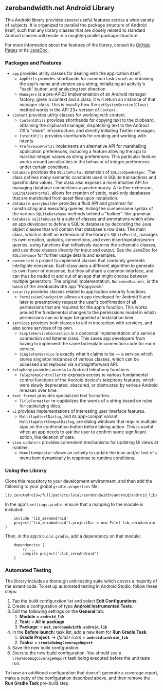 ## zerobandwidth.net Android Library ##

This Android library provides several useful features across a wide variety of
subjects. It is organized to parallel the package structure of Android itself,
such that any library classes that are closely related to standard Android
classes will reside in a roughly-parallel package structure.

For more information about the features of the library, consult its [GitHub
Pages](http://zerobandwidth-net.github.io/android/) or its
[JavaDoc](http://zerobandwidth-net.github.io/android/javadoc/index.html).

### Packages and Features ###

* `app` provides utility classes for dealing with the application itself.
    * `AppUtils` provides shorthands for common tasks such as obtaining
      the app's name and version as a string, initializing an activity's "back"
      button, and analyzing text direction.
    * `Managers` is a pre-API23 implementation of an Android manager factory;
      given a context and a class, it will return an instance of that manager
      class. This is exactly how the `getSystemService(Class)` method works in
      the API 23+ version of `Context`.
* `content` provides utility classes for working with content.
    * `ContentUtils` provides shorthands for copying text to the clipboard,
      obtaining the clipboard manager, dispatching text to the Android OS's
      "share" infrastructure, and directly initiating Twitter messages.
    * `IntentUtils` provides shorthands for creating and working with intents.
    * `PreferencePortal` implements an alternative API for marshalling
      application preferences, including a feature allowing the app to marshal
      integer values as string preferences. This particular feature works around
      peculiarities in the behavior of integer preferences under certain
      conditions.
* `database` provides the `SQLitePortal` extension of `SQLiteOpenHelper`. The
  class defines many semantic constants used in SQLite transactions and specific
  data values. The class also exposes a more intuitive API for managing database
  connections asynchronously. A further extension, `SQLiteAssetPortal`, allows
  for creation of static, read-only databases that are marshalled from asset
  files upon installation.
* `database.querybuilder` provides a fluid API and grammar for constructing and
  executing queries, hiding the cumbersome syntax of the various 
  `SQLiteDatabase` methods behind a "builder"-like grammar.
* `database.sqlitehouse` is a suite of classes and annotations which allow an
  app developer to define a SQLite database by decorating the Java object
  classes that will contain that database's row data. The main class, which is
  itself an extension of the library's `SQLitePortal`, manages its own creation,
  updates, connections, and even insert/update/search queries, using functions
  that reflexively examine the schematic classes, and use those classes directly
  for input and output. See the JavaDoc for `SQLiteHouse` for further usage
  details and examples.
* `nonsense` is a project to implement classes that randomly generate
  intelligible nonsense. Each class uses a different algorithm to generate its
  own flavor of nonsense, but they all share a common interface, and can thus
  be traded in and out of an app that might choose between multiple generators.
  The original implementation, `NonsenseBuilder`, is the basis of the
  zerobandwidth app "Poppycock".
* `security` provides classes related to application security functions.
    * `PermissionCheckpoint` allows an app developed for Android 5 and later to
      preemptively request the user's confirmation of all permissions that are
      required for the app's function. This works around the fundamental changes
      to the permissions model in which permissions can no longer be granted at
      installation time.
* `services` provides both classes to aid in interaction with services, and also
  some services of its own.
    * `SimpleServiceConnection` is a canonical implementation of a service
      connection and listener class. This saves app developers from having to
      implement the same boilerplate connection code for each service.
    * `SingletonService` is exactly what it claims to be &mdash; a service which
      stores singleton instances of various classes, which can be accessed and
      replaced via a straightforward API.
* `telephony` provides access to Android telephony functions.
    * `TelephonyController` re-exposes access to various fundamental control
      functions of the Android device's telephony features, which were slowly
      deprecated, obscured, or obstructed by various Android releases over time.
* `text.format` provides specialized text formatters.
    * `TitleFormatter` re-capitalizes the words of a string based on rules
      for capitalizing titles.
* `ui` provides implementations of interesting user interface features.
    * `MultitapAlertDialog`, and its app-compat variant
      `MultitapAlertCompatDialog`, are dialog windows that require multiple
      taps on the confirmation button before taking action. This is useful when
      an app needs to ask the user to confirm some significant action, like
      deletion of data.
* `view.updaters` provides convenient mechanisms for updating UI views at
  runtime.
    * `MenuItemUpdater` allows an activity to update the icon and/or text of a
      menu item dynamically in response to runtime conditions.

### Using the Library ###

Clone this repository to your development environment, and then add the
following to your global `gradle.properties` file:

```lib_zeroAndroid=/full/path/to/local/zerobandwidth/android/android_lib/```

In the app's `settings.gradle`, ensure that a mapping to the module is included:

```
    include 'lib_zeroAndroid'
    project('lib_zeroAndroid').projectDir = new File( lib_zeroAndroid )
```

Then, in the app's `build.gradle`, add a dependency on that module:

```
    dependencies {
        // ...
        compile project(':lib_zeroAndroid')
    }
```

### Automated Testing ###

The library includes a thorough unit-testing suite which covers a majority of
the extant code. To set up automated testing in Android Studio, follow these
steps:

1. Tap the build configuration list and select **Edit Configurations**.
2. Create a configuration of type **Android Instrumented Tests**.
3. Edit the following settings on the **General** tab:
    1. **Module** = **`android_lib`**
    2. **Test:** = **All in package**
    3. **Package:** = **`net.zerobandwidth.android.lib`**
4. In the **Before launch:** task list, add a new item for **Run Gradle Task**.
    1. **Gradle Project:** &rarr; *(folder icon)* = **`android:android_lib`**
    2. **Tasks:** = **`createDebugCoverageReport`**
5. Save the new build configuration.
6. Execute the new build configuration. You should see a 
   `createDebugCoverageReport` task being executed before the unit tests run.

To have an additional configuration that doesn't generate a coverage report,
make a copy of the configuration described above, and then remove the **Run
Gradle Task** pre-build step.

